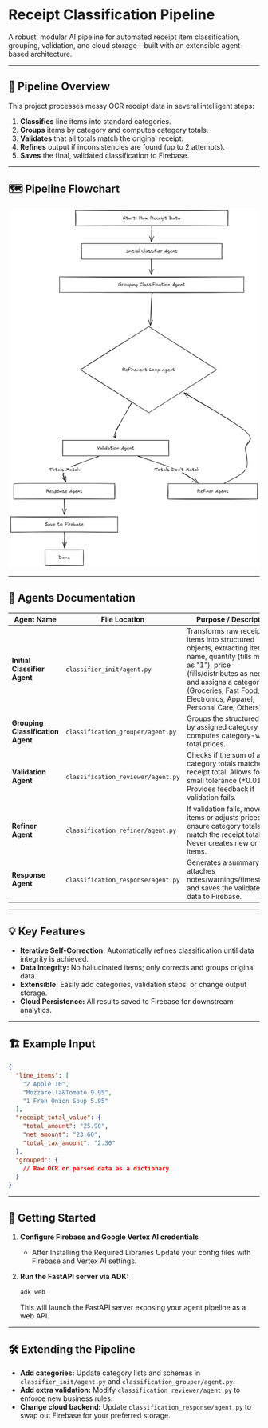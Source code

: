# Receipt Classification Pipeline

A robust, modular AI pipeline for automated receipt item classification, grouping, validation, and cloud storage—built with an extensible agent-based architecture.

---

## 🚦 Pipeline Overview

This project processes messy OCR receipt data in several intelligent steps:

1. **Classifies** line items into standard categories.
2. **Groups** items by category and computes category totals.
3. **Validates** that all totals match the original receipt.
4. **Refines** output if inconsistencies are found (up to 2 attempts).
5. **Saves** the final, validated classification to Firebase.

---

## 🗺️ Pipeline Flowchart

<p align="center">
    <img src="flow.png" alt="Receipt Classification Pipeline Flowchart" width="600"/>
</p>


---

## 🧩 Agents Documentation

| Agent Name                        | File Location                      | Purpose / Description                                                                                                                                                                                                                              |
| --------------------------------- | ---------------------------------- | -------------------------------------------------------------------------------------------------------------------------------------------------------------------------------------------------------------------------------------------------- |
| **Initial Classifier Agent**      | `classifier_init/agent.py`         | Transforms raw receipt line items into structured objects, extracting item name, quantity (fills missing as "1"), price (fills/distributes as needed), and assigns a category (Groceries, Fast Food, Electronics, Apparel, Personal Care, Others). |
| **Grouping Classification Agent** | `classification_grouper/agent.py`  | Groups the structured items by assigned category and computes category-wise total prices.                                                                                                                                                          |
| **Validation Agent**              | `classification_reviewer/agent.py` | Checks if the sum of all category totals matches the receipt total. Allows for a small tolerance (±0.01). Provides feedback if validation fails.                                                                                                   |
| **Refiner Agent**                 | `classification_refiner/agent.py`  | If validation fails, moves items or adjusts prices to ensure category totals match the receipt total. Never creates new or fake items.                                                                                                             |
| **Response Agent**                | `classification_response/agent.py` | Generates a summary, attaches notes/warnings/timestamps, and saves the validated data to Firebase.                                                                                                                                                 |

---

## 💡 Key Features

* **Iterative Self-Correction:** Automatically refines classification until data integrity is achieved.
* **Data Integrity:** No hallucinated items; only corrects and groups original data.
* **Extensible:** Easily add categories, validation steps, or change output storage.
* **Cloud Persistence:** All results saved to Firebase for downstream analytics.

---

## 🏗️ Example Input

```json
{
  "line_items": [
    "2 Apple 10",
    "Mozzarella&Tomato 9.95",
    "1 Fren Onion Soup 5.95"
  ],
  "receipt_total_value": {
    "total_amount": "25.90",
    "net_amount": "23.60",
    "total_tax_amount": "2.30"
  },
  "grouped": {
    // Raw OCR or parsed data as a dictionary
  }
}
```

---

## 🚀 Getting Started

1. **Configure Firebase and Google Vertex AI credentials**

   * After Installing the Required Libraries Update your config files with Firebase and Vertex AI settings.

2. **Run the FastAPI server via ADK:**

   ```sh
   adk web
   ```

   This will launch the FastAPI server exposing your agent pipeline as a web API.

---

## 🛠️ Extending the Pipeline

* **Add categories:** Update category lists and schemas in `classifier_init/agent.py` and `classification_grouper/agent.py`.
* **Add extra validation:** Modify `classification_reviewer/agent.py` to enforce new business rules.
* **Change cloud backend:** Update `classification_response/agent.py` to swap out Firebase for your preferred storage.